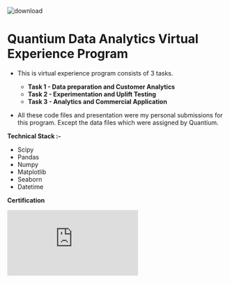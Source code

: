 ![download](https://user-images.githubusercontent.com/27211670/182025849-09465e4c-7e4f-4d10-bdbf-427385815d20.png)


# Quantium Data Analytics Virtual Experience Program

- This is virtual experience program consists of 3 tasks.
    - **Task 1 - Data preparation and Customer Analytics**
    - **Task 2 - Experimentation and Uplift Testing**
    - **Task 3 - Analytics and Commercial Application**

- All these code files and presentation were my personal submissions for this program. Except the data files which were assigned by Quantium.


**Technical Stack :-**
- Scipy
- Pandas
- Numpy
- Matplotlib
- Seaborn
- Datetime


**Certification**

![image](https://github.com/Ashleshk/Quantium-Data-Analytics-Virtual-Experience-Program/blob/main/Certificate.pdf)
